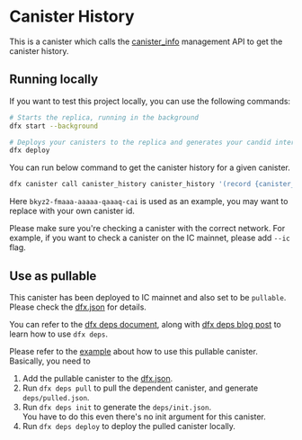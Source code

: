# Canister History

This is a canister which calls the [canister_info](https://internetcomputer.org/docs/current/references/ic-interface-spec/#ic-canister-info) management API to get the canister history.

## Running locally

If you want to test this project locally, you can use the following commands:

```bash
# Starts the replica, running in the background
dfx start --background

# Deploys your canisters to the replica and generates your candid interface
dfx deploy
```

You can run below command to get the canister history for a given canister.

```bash
dfx canister call canister_history canister_history '(record {canister_id=principal "bkyz2-fmaaa-aaaaa-qaaaq-cai"; num_requested_changes=opt 3})'
```

Here `bkyz2-fmaaa-aaaaa-qaaaq-cai` is used as an example, you may want to replace with your own canister id.

Please make sure you're checking a canister with the correct network. For example, if you want to check a canister on the IC mainnet, please add `--ic` flag.

## Use as pullable

This canister has been deployed to IC mainnet and also set to be `pullable`. Please check the [dfx.json](/dfx.json#L7) for details.

You can refer to the [dfx deps document](https://internetcomputer.org/docs/current/developer-docs/developer-tools/cli-tools/cli-reference/dfx-deps), along with [dfx deps blog post](https://internetcomputer.org/blog/features/dfx-deps) to learn how to use `dfx deps`.

Please refer to the [example](./example) about how to use this pullable canister. Basically, you need to

1. Add the pullable canister to the [dfx.json](./example/dfx.json#L8).
2. Run `dfx deps pull` to pull the dependent canister, and generate `deps/pulled.json`.
3. Run `dfx deps init` to generate the `deps/init.json`.  
   You have to do this even there's no init argument for this canister.
4. Run `dfx deps deploy` to deploy the pulled canister locally.
